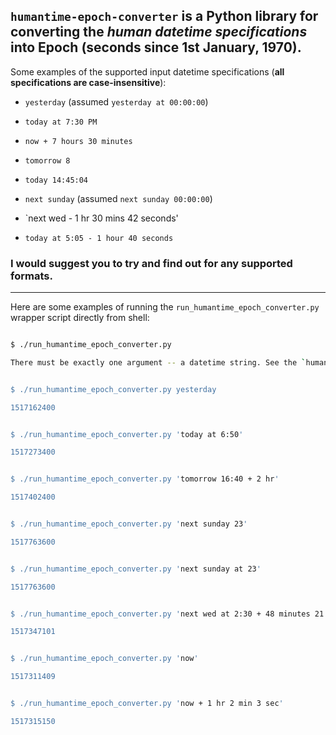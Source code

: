 ## `humantime-epoch-converter` is a Python library for converting the *human datetime specifications* into Epoch (seconds since 1st January, 1970).

Some examples of the supported input datetime specifications (**all specifications are case-insensitive**):

- `yesterday` (assumed `yesterday at 00:00:00`)

- `today at 7:30 PM`

- `now + 7 hours 30 minutes`

- `tomorrow 8`

- `today 14:45:04`

- `next sunday` (assumed `next sunday 00:00:00`)

- `next wed - 1 hr 30 mins 42 seconds'

- `today at 5:05 - 1 hour 40 seconds`


### I would suggest you to try and find out for any supported formats.

---

Here are some examples of running the `run_humantime_epoch_converter.py` wrapper script directly from shell:


```bash

$ ./run_humantime_epoch_converter.py

There must be exactly one argument -- a datetime string. See the `humantime_epoch_converter` library module's docstring for details.


$ ./run_humantime_epoch_converter.py yesterday

1517162400


$ ./run_humantime_epoch_converter.py 'today at 6:50'

1517273400


$ ./run_humantime_epoch_converter.py 'tomorrow 16:40 + 2 hr'

1517402400


$ ./run_humantime_epoch_converter.py 'next sunday 23'

1517763600


$ ./run_humantime_epoch_converter.py 'next sunday at 23'

1517763600


$ ./run_humantime_epoch_converter.py 'next wed at 2:30 + 48 minutes 21 secs'

1517347101


$ ./run_humantime_epoch_converter.py 'now'

1517311409


$ ./run_humantime_epoch_converter.py 'now + 1 hr 2 min 3 sec'

1517315150

```


